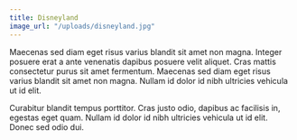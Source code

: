 ```yaml
---
title: Disneyland
image_url: "/uploads/disneyland.jpg"
---
```


Maecenas sed diam eget risus varius blandit sit amet non magna. Integer posuere erat a ante venenatis dapibus posuere velit aliquet. Cras mattis consectetur purus sit amet fermentum. Maecenas sed diam eget risus varius blandit sit amet non magna. Nullam id dolor id nibh ultricies vehicula ut id elit.

Curabitur blandit tempus porttitor. Cras justo odio, dapibus ac facilisis in, egestas eget quam. Nullam id dolor id nibh ultricies vehicula ut id elit. Donec sed odio dui.